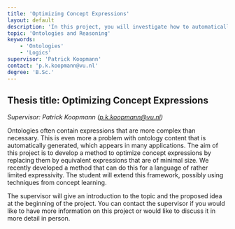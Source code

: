 ```yaml
---
title: 'Optimizing Concept Expressions'
layout: default
description: 'In this project, you will investigate how to automatically improve expressions found in an ontology.'  
topic: 'Ontologies and Reasoning' 
keywords: 
    - 'Ontologies'
    - 'Logics'
supervisor: 'Patrick Koopmann'
contact: 'p.k.koopmann@vu.nl'
degree: 'B.Sc.'
---
```


## Thesis title:  Optimizing Concept Expressions
*Supervisor: Patrick Koopmann (p.k.koopmann@vu.nl)*

Ontologies often contain expressions that are more complex than
necessary. This is even more a problem with ontology content that is
automatically generated, which appears in many applications. The aim
of this project is to develop a method to optimize concept expressions
by replacing them by equivalent expressions that are of minimal
size. We recently developed a method that can do this for a language
of rather limited expressivity. The student will extend this
framework, possibly using techniques from concept learning.

The supervisor will give an introduction to the topic and the proposed
idea at the beginning of the project. 
You can contact the supervisor if you would like to
have more information on this project or would like to discuss it in
more detail in person.

